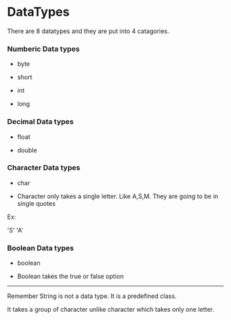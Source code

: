 # DataTypes

There are 8 datatypes and they are put into 4 catagories. 

### Numberic Data types 

- byte

- short

- int

- long


### Decimal Data types

- float

- double


### Character Data types

- char


- Character only takes a single letter. Like A,S,M. They are going to be in single quotes

Ex:

 'S'   'A'
 
 
 ### Boolean Data types
 
 - boolean


- Boolean takes the true or false option




***************************************************


Remember String is not a data type. It is a predefined class.

It takes a group of character unlike character which takes only one letter.
